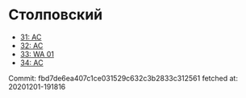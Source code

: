 # Столповский
- [31: AC](31.md)
- [32: AC](32.md)
- [33: WA 01](33.md)
- [34: AC](34.md)

Commit: fbd7de6ea407c1ce031529c632c3b2833c312561
 fetched at: 20201201-191816
